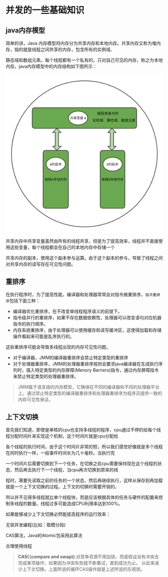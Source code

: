 # 并发的一些基础知识
## java内存模型
简单的讲，Java 内存模型将内存分为共享内存和本地内存。共享内存又称为堆内存，指的就是线程之间共享的内存，包含所有的实例域、

静态域和数组元素。每个线程都有一个私有的，只对自己可见的内存，称之为本地内存。java内存模型中的内存结构如下图所示：

![](media/foundation.png)

共享内存中共享变量虽然由所有的线程共享，但是为了提高效率，线程并不直接使用这些变量，每个线程都会在自己的本地内存中存储一个

共享内存的副本，使用这个副本参与运算。由于这个副本的参与，导致了线程之间对共享内存的读写存在可见性问题。

## 重排序
在执行程序时，为了提高性能，编译器和处理器常常会对指令做重排序，`指令重排序`包括下面三种：

- 编译器优化重排序，在不改变单线程程序语义的前提下。
- 指令级并行的重排序，如果不存在数据依赖性，处理器可以改变语句对应机器指令的执行顺序。
- 内存系统重排序，由于处理器可以使用缓存和读写缓冲区，这使得加载和存储操作看起来可能是乱序执行的。

这些重排序可能会导致多线程出现的内存可见性问题。

- 对于编译器，JMM的编译器重排序会禁止特定类型的重排序
- 对于处理器重排序，JMM的处理器重排序规则会要求java编译器在生成执行序列时，插入特定类型的内存屏障(Menory Barriers)指令，通过内存屏障指令来禁止特定类型的处理器重排序。

>JMM属于语言级的内存模型，它确保在不同的编译器和不同的处理器平台上，通过禁止特定类型的编译器重排序和处理器重排序为程序员提供一致的内存可见性保证。


## 上下文切换

首先我们知道，即使是单核的cpu也支持多线程的程序，cpu通过不停的给每个线程分配时间片来实现这个机制，这个时间片就是cpu分配给

各个线程的执行时间，由于这个时间片非常的短，所以我们感觉好像就是多个线程在同时执行一样，一般事件时间长为几十毫秒。当执行完

一个时间片后需要切换到下一个任务，在切换之前cpu需要保持现在这个线程的状态，然后再去执行下一个线程，当cpu再次切换到原来的线

程时，需要先读取之前的任务的一个状态，然后再继续执行，这样从保存到再加载就是一个上下文切换的过程。上下文的切换时需要开销的，

所以并不见得多线程就比单个线程快，而是应该根据具体的任务与硬件的配置来控制多线程的数量。线程过多可能造成CPU利用率达到100%。

如果能够减少上下文切换必然能提高程序的运行效率：

无锁并发编程(比如：取模分段)

CAS算法，Java的Atomic包采用此算法

合理使用线程

>**CAS(（compare and swap))**:对竞争资源不用加锁，而是假设没有冲突去完成某项操作，如果因为冲突失败就不断重试，直到成功为止。
以此来减少上下文切换。上面所说的循环CAS操作就是上述所说的乐观锁。

